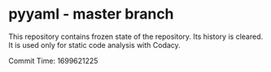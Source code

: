 # pyyaml - master branch

This repository contains frozen state of the repository.
Its history is cleared. It is used only for static code
analysis with Codacy.

Commit Time: 1699621225